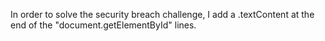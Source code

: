 In order to solve the security breach challenge, I add a .textContent at the end of the "document.getElementById" lines.
